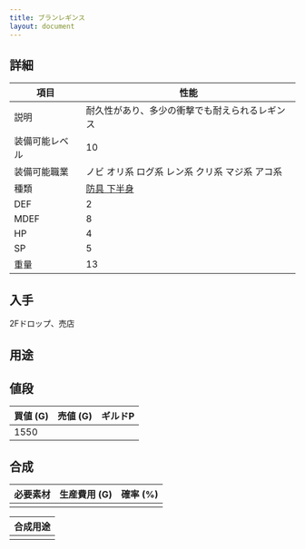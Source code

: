 ```yaml
---
title: ブランレギンス
layout: document
---
```

## 詳細


|項目|性能|
|---|---|
|説明|耐久性があり、多少の衝撃でも耐えられるレギンス|
|装備可能レベル|10|
|装備可能職業|ノビ オリ系 ログ系 レン系 クリ系 マジ系 アコ系|
|種類|[防具 下半身](防具(下半身))|
|DEF|2|
|MDEF|8|
|HP|4|
|SP|5|
|重量|13|

## 入手

2Fドロップ、売店

## 用途


## 値段


|買値 (G)|売値 (G)|ギルドP|
|---|---|---|
|1550|||

## 合成


|必要素材|生産費用 (G)|確率 (%)|
|---|---|---|
||||


|合成用途|
|---|
||